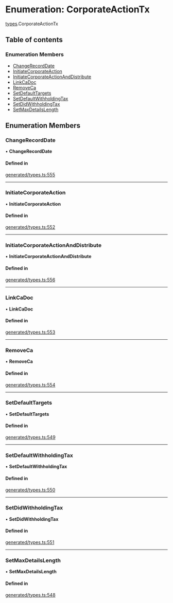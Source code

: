 # Enumeration: CorporateActionTx

[types](../wiki/types).CorporateActionTx

## Table of contents

### Enumeration Members

- [ChangeRecordDate](../wiki/types.CorporateActionTx#changerecorddate)
- [InitiateCorporateAction](../wiki/types.CorporateActionTx#initiatecorporateaction)
- [InitiateCorporateActionAndDistribute](../wiki/types.CorporateActionTx#initiatecorporateactionanddistribute)
- [LinkCaDoc](../wiki/types.CorporateActionTx#linkcadoc)
- [RemoveCa](../wiki/types.CorporateActionTx#removeca)
- [SetDefaultTargets](../wiki/types.CorporateActionTx#setdefaulttargets)
- [SetDefaultWithholdingTax](../wiki/types.CorporateActionTx#setdefaultwithholdingtax)
- [SetDidWithholdingTax](../wiki/types.CorporateActionTx#setdidwithholdingtax)
- [SetMaxDetailsLength](../wiki/types.CorporateActionTx#setmaxdetailslength)

## Enumeration Members

### ChangeRecordDate

• **ChangeRecordDate**

#### Defined in

[generated/types.ts:555](https://github.com/PolymathNetwork/polymesh-sdk/blob/c6fe1be3/src/generated/types.ts#L555)

___

### InitiateCorporateAction

• **InitiateCorporateAction**

#### Defined in

[generated/types.ts:552](https://github.com/PolymathNetwork/polymesh-sdk/blob/c6fe1be3/src/generated/types.ts#L552)

___

### InitiateCorporateActionAndDistribute

• **InitiateCorporateActionAndDistribute**

#### Defined in

[generated/types.ts:556](https://github.com/PolymathNetwork/polymesh-sdk/blob/c6fe1be3/src/generated/types.ts#L556)

___

### LinkCaDoc

• **LinkCaDoc**

#### Defined in

[generated/types.ts:553](https://github.com/PolymathNetwork/polymesh-sdk/blob/c6fe1be3/src/generated/types.ts#L553)

___

### RemoveCa

• **RemoveCa**

#### Defined in

[generated/types.ts:554](https://github.com/PolymathNetwork/polymesh-sdk/blob/c6fe1be3/src/generated/types.ts#L554)

___

### SetDefaultTargets

• **SetDefaultTargets**

#### Defined in

[generated/types.ts:549](https://github.com/PolymathNetwork/polymesh-sdk/blob/c6fe1be3/src/generated/types.ts#L549)

___

### SetDefaultWithholdingTax

• **SetDefaultWithholdingTax**

#### Defined in

[generated/types.ts:550](https://github.com/PolymathNetwork/polymesh-sdk/blob/c6fe1be3/src/generated/types.ts#L550)

___

### SetDidWithholdingTax

• **SetDidWithholdingTax**

#### Defined in

[generated/types.ts:551](https://github.com/PolymathNetwork/polymesh-sdk/blob/c6fe1be3/src/generated/types.ts#L551)

___

### SetMaxDetailsLength

• **SetMaxDetailsLength**

#### Defined in

[generated/types.ts:548](https://github.com/PolymathNetwork/polymesh-sdk/blob/c6fe1be3/src/generated/types.ts#L548)
